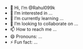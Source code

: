 - 👋 Hi, I’m @Rahul099k
- 👀 I’m interested in ...
- 🌱 I’m currently learning ...
- 💞️ I’m looking to collaborate on ...
- 📫 How to reach me ...
- 😄 Pronouns: ...
- ⚡ Fun fact: ...

<!---
Rahul099k/Rahul099k is a ✨ special ✨ repository because its `README.md` (this file) appears on your GitHub profile.
You can click the Preview link to take a look at your changes.
--->
